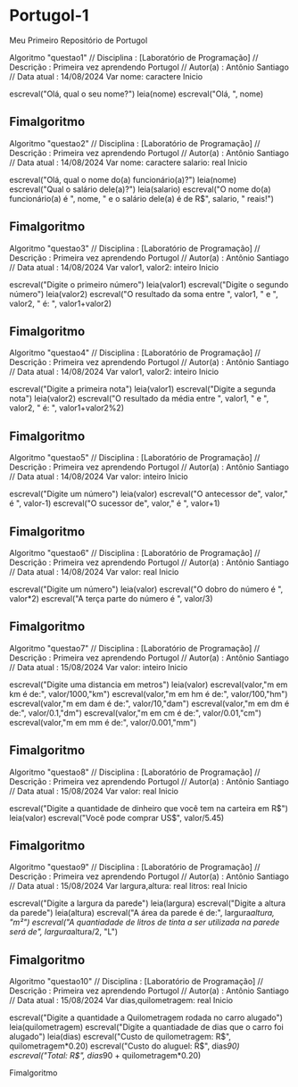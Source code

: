 # Portugol-1
Meu Primeiro Repositório de Portugol

Algoritmo "questao1"
// Disciplina   : [Laboratório de Programação]
// Descrição   : Primeira vez aprendendo Portugol
// Autor(a)    : Antônio Santiago
// Data atual  : 14/08/2024
Var
 nome: caractere
Inicio
 
 escreval("Olá, qual o seu nome?")
 leia(nome)
 escreval("Olá, ", nome)

Fimalgoritmo
-------------------------------------------------------------
Algoritmo "questao2"
// Disciplina   : [Laboratório de Programação]
// Descrição   : Primeira vez aprendendo Portugol
// Autor(a)    : Antônio Santiago
// Data atual  : 14/08/2024
Var
 nome: caractere
 salario: real
Inicio
 
 escreval("Olá, qual o nome do(a) funcionário(a)?")
 leia(nome)
 escreval("Qual o salário dele(a)?")
 leia(salario)
 escreval("O nome do(a) funcionário(a) é ", nome, " e o salário dele(a) é de R$", salario, " reais!")

Fimalgoritmo
--------------------------------------------------------------------------------------------------------
Algoritmo "questao3"
// Disciplina   : [Laboratório de Programação]
// Descrição   : Primeira vez aprendendo Portugol
// Autor(a)    : Antônio Santiago
// Data atual  : 14/08/2024
Var
 valor1, valor2: inteiro
Inicio
 
 escreval("Digite o primeiro número")
 leia(valor1)
 escreval("Digite o segundo número")
 leia(valor2)
 escreval("O resultado da soma entre ", valor1, " e ", valor2, " é: ", valor1+valor2)

Fimalgoritmo
---------------------------------------------------------------------------------------
Algoritmo "questao4"
// Disciplina   : [Laboratório de Programação]
// Descrição   : Primeira vez aprendendo Portugol
// Autor(a)    : Antônio Santiago
// Data atual  : 14/08/2024
Var
 valor1, valor2: inteiro
Inicio
 
 escreval("Digite a primeira nota")
 leia(valor1)
 escreval("Digite a segunda nota")
 leia(valor2)
 escreval("O resultado da média entre ", valor1, " e ", valor2, " é: ", valor1+valor2%2)

Fimalgoritmo
-----------------------------------------------------------------------------------------
Algoritmo "questao5"
// Disciplina   : [Laboratório de Programação]
// Descrição   : Primeira vez aprendendo Portugol
// Autor(a)    : Antônio Santiago
// Data atual  : 14/08/2024
Var
 valor: inteiro
Inicio
 
 escreval("Digite um número")
 leia(valor)
 escreval("O antecessor de", valor," é ", valor-1)
 escreval("O sucessor de", valor," é ", valor+1)

Fimalgoritmo
------------------------------------------------------
Algoritmo "questao6"
// Disciplina   : [Laboratório de Programação]
// Descrição   : Primeira vez aprendendo Portugol
// Autor(a)    : Antônio Santiago
// Data atual  : 14/08/2024
Var
 valor: real
Inicio
 
 escreval("Digite um número")
 leia(valor)
 escreval("O dobro do número é ", valor*2)
 escreval("A terça parte do número é ", valor/3)
 

Fimalgoritmo
---------------------------------------------------------
Algoritmo "questao7"
// Disciplina   : [Laboratório de Programação]
// Descrição   : Primeira vez aprendendo Portugol
// Autor(a)    : Antônio Santiago
// Data atual  : 15/08/2024
Var
 valor: inteiro
Inicio

 escreval("Digite uma distancia em metros")
 leia(valor)
 escreval(valor,"m em km é de:", valor/1000,"km")
 escreval(valor,"m em hm é de:", valor/100,"hm")
 escreval(valor,"m em dam é de:", valor/10,"dam")
 escreval(valor,"m em dm é de:", valor/0.1,"dm")
 escreval(valor,"m em cm é de:", valor/0.01,"cm")
 escreval(valor,"m em mm é de:", valor/0.001,"mm")

Fimalgoritmo
------------------------------------------------------------
Algoritmo "questao8"
// Disciplina   : [Laboratório de Programação]
// Descrição   : Primeira vez aprendendo Portugol
// Autor(a)    : Antônio Santiago
// Data atual  : 15/08/2024
Var
 valor: real
Inicio

 escreval("Digite a quantidade de dinheiro que você tem na carteira em R$")
 leia(valor)
 escreval("Você pode comprar US$", valor/5.45)

Fimalgoritmo
-------------------------------------------------------------------------------
Algoritmo "questao9"
// Disciplina   : [Laboratório de Programação]
// Descrição   : Primeira vez aprendendo Portugol
// Autor(a)    : Antônio Santiago
// Data atual  : 15/08/2024
Var
 largura,altura: real
 litros: real
Inicio

 escreval("Digite a largura da parede")
 leia(largura)
 escreval("Digite a altura da parede")
 leia(altura)
 escreval("A área da parede é de:", largura*altura, "m²")
 escreval("A quantiadade de litros de tinta a ser utilizada na parede será de", largura*altura/2, "L")

Fimalgoritmo
-----------------------------------------------------------------------------------------------------------
Algoritmo "questao10"
// Disciplina   : [Laboratório de Programação]
// Descrição   : Primeira vez aprendendo Portugol
// Autor(a)    : Antônio Santiago
// Data atual  : 15/08/2024
Var
 dias,quilometragem: real
Inicio

 escreval("Digite a quantidade a Quilometragem rodada no carro alugado")
 leia(quilometragem)
 escreval("Digite a quantiadade de dias que o carro foi alugado")
 leia(dias)
 escreval("Custo de quilometragem: R$", quilometragem*0.20)
 escreval("Custo do aluguel: R$", dias*90)
 escreval("Total: R$", dias*90 + quilometragem*0.20)

Fimalgoritmo
